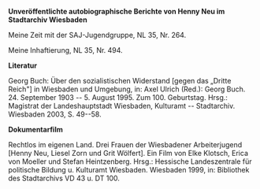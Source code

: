 **Unveröffentlichte autobiographische Berichte von Henny Neu im
Stadtarchiv Wiesbaden**

Meine Zeit mit der SAJ-Jugendgruppe, NL 35, Nr. 264.

Meine Inhaftierung, NL 35, Nr. 494.

**Literatur**

Georg Buch: Über den sozialistischen Widerstand \[gegen das „Dritte
Reich"\] in Wiesbaden und Umgebung, in: Axel Ulrich (Red.): Georg Buch.
24. September 1903 -- 5. August 1995. Zum 100. Geburtstag. Hrsg.:
Magistrat der Landeshauptstadt Wiesbaden, Kulturamt -- Stadtarchiv.
Wiesbaden 2003, S. 49--58.

**Dokumentarfilm**

Rechtlos im eigenen Land. Drei Frauen der Wiesbadener Arbeiterjugend
\[Henny Neu, Liesel Zorn und Grit Wölfert\]. Ein Film von Elke Klotsch,
Erica von Moeller und Stefan Heintzenberg. Hrsg.: Hessische
Landeszentrale für politische Bildung u. Kulturamt Wiesbaden. Wiesbaden
1999, in: Bibliothek des Stadtarchivs VD 43 u. DT 100.

